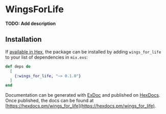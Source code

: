 # WingsForLife

**TODO: Add description**

## Installation

If [available in Hex](https://hex.pm/docs/publish), the package can be installed
by adding `wings_for_life` to your list of dependencies in `mix.exs`:

```elixir
def deps do
  [
    {:wings_for_life, "~> 0.1.0"}
  ]
end
```

Documentation can be generated with [ExDoc](https://github.com/elixir-lang/ex_doc)
and published on [HexDocs](https://hexdocs.pm). Once published, the docs can
be found at [https://hexdocs.pm/wings_for_life](https://hexdocs.pm/wings_for_life).

